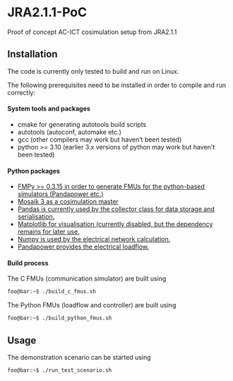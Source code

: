 # JRA2.1.1-PoC
Proof of concept AC-ICT cosimulation setup from JRA2.1.1

## Installation

The code is currently only tested to build and run on Linux.

The following prerequisites need to be installed in order to compile and run correctly:

#### System tools and packages

* cmake for generating autotools build scripts
* autotools (autoconf, automake etc.)
* gcc (other compilers may work but haven't been tested)
* python >= 3.10 (earlier 3.x versions of python may work but haven't been tested)

#### Python packages
* [FMPy >= 0.3.15 in order to generate FMUs for the python-based simulators (Pandapower etc.)](https://github.com/CATIA-Systems/FMPy)
* [Mosaik 3 as a cosimulation master](https://mosaik.offis.de)
* [Pandas is currently used by the collector class for data storage and serialisation.](https://pandas.pydata.org)
* [Matplotlib for visualisation (currently disabled, but the dependency remains for later use.](https://matplotlib.org)
* [Numpy is used by the electrical network calculation.](https://numpy.org)
* [Pandapower provides the electrical loadflow.](http://www.pandapower.org)

#### Build process

The C FMUs (communication simulator) are built using
```bash
foo@bar:~$ ./build_c_fmus.sh
```

The Python FMUs (loadflow and controller) are built using
```bash
foo@bar:~$ ./build_python_fmus.sh
```

## Usage

The demonstration scenario can be started using
```bash
foo@bar:~$ ./run_test_scenario.sh
```
